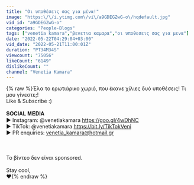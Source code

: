 ```yaml
---
title: "Οι υποθέσεις σας για μένα!"
image: "https:\/\/i.ytimg.com\/vi\/a9GDEGZwG-o\/hqdefault.jpg"
vid_id: "a9GDEGZwG-o"
categories: "People-Blogs"
tags: ["venetia kamara","βενετια καμαρα","οι υποθεσεις σας για μενα"]
date: "2022-05-22T04:29:04+03:00"
vid_date: "2022-05-21T11:00:01Z"
duration: "PT34M34S"
viewcount: "75056"
likeCount: "6149"
dislikeCount: ""
channel: "Venetia Kamara"
---
```

{% raw %}Έλα το ερωτιάρικο χωριό, που έκανε χίλιες δυό υποθέσεις! Τι μου γίνεστε;!<br />Like &amp; Subscribe :)<br /><br />𝐒𝐎𝐂𝐈𝐀𝐋 𝐌𝐄𝐃𝐈𝐀<br />► Instagram: @venetiakamara <a rel="nofollow" target="blank" href="https://goo.gl/4wDhNC">https://goo.gl/4wDhNC</a><br />► TikTok: @venetiakamara <a rel="nofollow" target="blank" href="https://bit.ly/TikTokVeni">https://bit.ly/TikTokVeni</a><br />► PR enquiries: venetia_kamara@hotmail.gr  <br /><br /><br /> <br />Το βίντεο δεν είναι sponsored. <br /><br />Stay cool,<br />♥{% endraw %}
